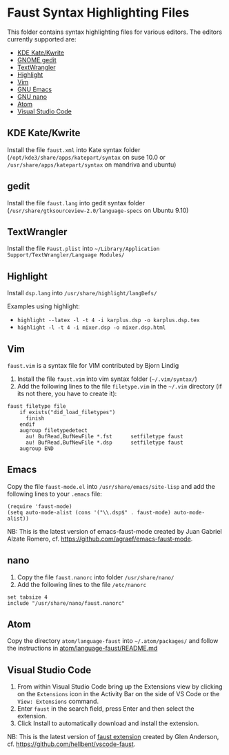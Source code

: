 # Faust Syntax Highlighting Files

This folder contains syntax highlighting files for various editors. The editors currently supported are: 

* [KDE Kate/Kwrite](https://kate-editor.org/)
* [GNOME gedit](https://wiki.gnome.org/Apps/Gedit)
* [TextWrangler](https://www.barebones.com/products/textwrangler/)
* [Highlight](http://www.andre-simon.de/)
* [Vim](https://www.vim.org/)
* [GNU Emacs](https://www.gnu.org/software/emacs/)
* [GNU nano](https://www.nano-editor.org/)
* [Atom](https://atom.io/)
* [Visual Studio Code](https://code.visualstudio.com/)

## KDE Kate/Kwrite

Install the file `faust.xml` into Kate syntax folder (`/opt/kde3/share/apps/katepart/syntax` on suse 10.0 or `/usr/share/apps/katepart/syntax` on mandriva and ubuntu)

## gedit

Install the file `faust.lang` into gedit syntax folder (`/usr/share/gtksourceview-2.0/language-specs` on Ubuntu 9.10)

## TextWrangler
Install the file `Faust.plist` into `~/Library/Application Support/TextWrangler/Language Modules/`

## Highlight

Install `dsp.lang` into `/usr/share/highlight/langDefs/`

Examples using highlight:
* `highlight --latex -l -t 4 -i karplus.dsp -o karplus.dsp.tex`
* `highlight -l -t 4 -i mixer.dsp -o mixer.dsp.html`

## Vim

`faust.vim` is a syntax file for VIM contributed by Bjorn Lindig

1. Install the file `faust.vim` into vim syntax folder (`~/.vim/syntax/`)
2. Add the following lines to the file `filetype.vim` in the `~/.vim` directory (if its not there, you have to create it):

```
faust filetype file
    if exists("did_load_filetypes")
      finish
    endif
    augroup filetypedetect
      au! BufRead,BufNewFile *.fst      setfiletype faust
      au! BufRead,BufNewFile *.dsp      setfiletype faust
    augroup END
```

## Emacs
Copy the file `faust-mode.el` into `/usr/share/emacs/site-lisp` and add the following lines to your `.emacs` file:

```
(require 'faust-mode)
(setq auto-mode-alist (cons '("\\.dsp$" . faust-mode) auto-mode-alist))
```

NB: This is the latest version of emacs-faust-mode created by Juan Gabriel Alzate Romero, cf. https://github.com/agraef/emacs-faust-mode.

## nano

1. Copy the file `faust.nanorc` into folder `/usr/share/nano/`
2. Add the following lines to the file `/etc/nanorc`

```
set tabsize 4
include "/usr/share/nano/faust.nanorc"
```

## Atom

Copy the directory `atom/language-faust` into `~/.atom/packages/` and follow the instructions in [atom/language-faust/README.md](atom/language-faust/README.md)

## Visual Studio Code

1. From within Visual Studio Code bring up the Extensions view by clicking on the `Extensions` icon in the Activity Bar on the side of VS Code or the `View: Extensions` command.
2. Enter `faust` in the search field, press Enter and then select the extension.
3. Click Install to automatically download and install the extension.

NB: This is the latest version of [faust extension](https://marketplace.visualstudio.com/items?itemName=glen-anderson.vscode-faust) created by Glen Anderson, cf. https://github.com/hellbent/vscode-faust.
